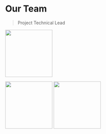 
# Our Team

> Project Technical Lead

<p float="left">
  <img src="https://bi-stem-away.github.io/shiny_app_dev/Logo.png" Caption="Member Name" width="150" />
</p>

<p float="left">
  <img src="https://bi-stem-away.github.io/shiny_app_dev/Logo.png" width="150" />
  <img src="https://bi-stem-away.github.io/shiny_app_dev/Logo.png" width="150" />  
</p>
